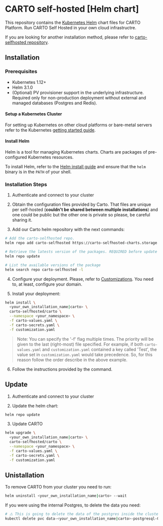 # CARTO self-hosted [Helm chart]

This repository contains the [Kubernetes Helm](https://github.com/helm/helm) chart files for CARTO Platform. Run CARTO Self Hosted in your own cloud infrastructre.

If you are looking for another installation method, please refer to [carto-selfhosted repository](https://github.com/CartoDB/carto-selfhosted).

## Installation

### Prerequisites

- Kubernetes 1.12+
- Helm 3.1.0
- (Optional) PV provisioner support in the underlying infrastructure. Required only for non-production deployment without external and managed databases (Postgres and Redis).

<!--
Currently the only Kubernetes that have been tested are EKS, GKE and AKS.
-->

#### Setup a Kubernetes Cluster

For setting up Kubernetes on other cloud platforms or bare-metal servers refer to the Kubernetes [getting started guide](http://kubernetes.io/docs/getting-started-guides/).

#### Install Helm

Helm is a tool for managing Kubernetes charts. Charts are packages of pre-configured Kubernetes resources.

To install Helm, refer to the [Helm install guide](https://github.com/helm/helm#install) and ensure that the `helm` binary is in the `PATH` of your shell.

### Installation Steps

1. Authenticate and connect to your cluster

2. Obtain the configuration files provided by Carto.
That files are unique per self-hosted (**couldn't be shared between multiple installations**) and one could be public but the other one is private so please, be careful sharing it.

3. Add our Carto helm repository with the next commands:
  ```bash
  # Add the carto-selfhosted repo.
  helm repo add carto-selfhosted https://carto-selfhosted-charts.storage.googleapis.com

  # Retrieve the latests version of the packages. REQUIRED before update to a new version.
  helm repo update

  # List the available versions of the package
  helm search repo carto-selfhosted -l
  ```

4. Configure your deployment. Please, refer to [Customizations](customizations/README.md). You need to, at least, configure your domain.

5. Install your deployment:
  ```bash
  helm install \
    <your_own_installation_name|carto> \
    carto-selfhosted/carto \
    --namespace <your_namespace> \
    -f carto-values.yaml \
    -f carto-secrets.yaml \
    -f customization.yaml
  ```
  > Note: You can specify the '-f' flag multiple times. The priority will be given to the last (right-most) file specified. For example, if both `carto-values.yaml` and `customization.yaml` contained a key called 'Test', the value set in `customization.yaml` would take precedence. So, for this reason follow the order describe in the above example.

6. Follow the instructions provided by the command.

## Update

1. Authenticate and connect to your cluster

2. Update the helm chart:

  ```bash
  helm repo update
  ```

3. Update CARTO
  ```bash
  helm upgrade \
    <your_own_installation_name|carto> \
    carto-selfhosted/carto \
    --namespace <your_namespace> \
    -f carto-values.yaml \
    -f carto-secrets.yaml \
    -f customization.yaml
  ```

## Unistallation

To remove CARTO from your cluster you need to run:

```bash
helm uninstall <your_own_installation_name|carto> --wait
```

If you were using the internal Postgres, to delete the data you need:

```bash
# ⚠️ This is going to delete the data of the postgres inside the cluster ⚠️
kubectl delete pvc data-<your_own_installation_name|carto>-postgresql-0
```

